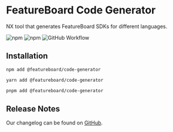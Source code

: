 # FeatureBoard Code Generator

NX tool that generates FeatureBoard SDKs for different languages.

![npm](https://img.shields.io/npm/v/%40featureboard%2Fcode-generator?logo=npm) ![npm](https://img.shields.io/npm/dt/%40featureboard%2Fcode-generator?logo=npm) ![GitHub Workflow](https://img.shields.io/github/actions/workflow/status/arkahna/featureboard-sdks/main.yml?logo=github)

## Installation

```bash
npm add @featureboard/code-generator
```
```bash
yarn add @featureboard/code-generator
```
```bash
pnpm add @featureboard/code-generator
```

## Release Notes

Our changelog can be found on [GitHub](https://github.com/arkahna/featureboard-sdks/blob/main/libs/code-generator/CHANGELOG.md).
